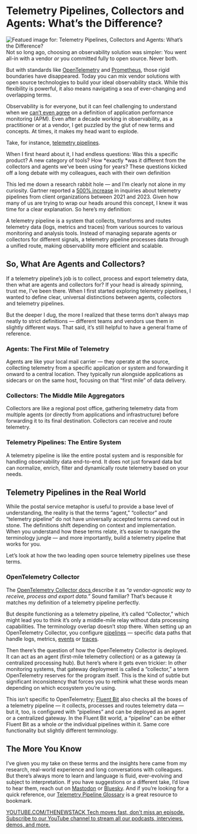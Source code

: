 # Telemetry Pipelines, Collectors and Agents: What’s the Difference?
![Featued image for: Telemetry Pipelines, Collectors and Agents: What’s the Difference?](https://cdn.thenewstack.io/media/2025/02/e8570450-telemetry-pipelines-collectors-agents-1024x576.jpg)
Not so long ago, choosing an observability solution was simpler: You went all-in with a vendor *or* you committed fully to open source. Never both.

But with standards like [OpenTelemetry](https://thenewstack.io/what-is-opentelemetry) and [Prometheus](https://thenewstack.io/know-the-hidden-costs-of-diy-prometheus), those rigid boundaries have disappeared. Today you can mix vendor solutions with open source technologies to build your ideal observability stack. While this flexibility is powerful, it also means navigating a sea of ever-changing and overlapping terms.

Observability is for everyone, but it can feel challenging to understand when we [can’t even agree](https://thenewstack.io/apm-vendors-are-creating-confusion-about-observability-dont-fall-for-it/) on a definition of application performance monitoring (APM). Even after a decade working in observability, as a practitioner or at a vendor, I get puzzled by the glut of new terms and concepts. At times, it makes my head want to explode.

Take, for instance, [telemetry pipelines](https://thenewstack.io/the-case-for-telemetry-pipelines/).

When I first heard about it, I had endless questions: Was this a specific product? A new category of tools? How *exactly *was it different from the collectors and agents we’ve been using for years? These questions kicked off a long debate with my colleagues, each with their own definition

This led me down a research rabbit hole — and I’m clearly not alone in my curiosity. Gartner reported a [500% increase](https://chronosphere.io/learn/what-you-need-in-a-telemetry-pipeline/) in inquiries about telemetry pipelines from client organizations between 2021 and 2023. Given how many of us are trying to wrap our heads around this concept, I knew it was time for a clear explanation. So here’s my definition:

A telemetry pipeline is a system that collects, transforms and routes telemetry data (logs, metrics and traces) from various sources to various monitoring and analysis tools. Instead of managing separate agents or collectors for different signals, a telemetry pipeline processes data through a unified route, making observability more efficient and scalable.

## So, What Are Agents and Collectors?
If a telemetry pipeline’s job is to collect, process and export telemetry data, then what are agents and collectors for? If your head is already spinning, trust me, I’ve been there. When I first started exploring telemetry pipelines, I wanted to define clear, universal distinctions between agents, collectors and telemetry pipelines.

But the deeper I dug, the more I realized that these terms don’t always map neatly to strict definitions — different teams and vendors use them in slightly different ways. That said, it’s still helpful to have a general frame of reference.

### Agents: The First Mile of Telemetry
Agents are like your local mail carrier — they operate at the source, collecting telemetry from a specific application or system and forwarding it onward to a central location. They typically run alongside applications as sidecars or on the same host, focusing on that “first mile” of data delivery.

### Collectors: The Middle Mile Aggregators
Collectors are like a regional post office, gathering telemetry data from multiple agents (or directly from applications and infrastructure) before forwarding it to its final destination. Collectors can receive and route telemetry.

### Telemetry Pipelines: The Entire System
A telemetry pipeline is like the entire postal system and is responsible for handling observability data end-to-end. It does not just forward data but can normalize, enrich, filter and dynamically route telemetry based on your needs.

## Telemetry Pipelines in the Real World
While the postal service metaphor is useful to provide a base level of understanding, the reality is that the terms “agent,” “collector” and “telemetry pipeline” do not have universally accepted terms carved out in stone. The definitions shift depending on context and implementation. When you understand how these terms relate, it’s easier to navigate the terminology jungle — and more importantly, build a telemetry pipeline that works for you.

Let’s look at how the two leading open source telemetry pipelines use these terms.

### OpenTelemetry Collector
The [OpenTelemetry Collector docs ](https://opentelemetry.io/docs/collector/)describe it as *“a vendor-agnostic way to receive, process and export data.”* Sound familiar? That’s because it matches my definition of a telemetry pipeline perfectly.

But despite functioning as a telemetry pipeline, it’s called “Collector,” which might lead you to think it’s only a middle-mile relay without data processing capabilities. The terminology overlap doesn’t stop there. When setting up an OpenTelemetry Collector, you configure [pipelines](https://opentelemetry.io/docs/collector/architecture/#pipelines) — specific data paths that handle logs, metrics, [events](https://thenewstack.io/why-events-are-the-critical-telemetry-type-youre-missing) or [traces](https://thenewstack.io/distributed-tracing-is-failing-how-can-we-save-it/).

Then there’s the question of how the OpenTelemetry Collector is deployed. It can act as an agent (first-mile telemetry collection) or as a gateway (a centralized processing hub). But here’s where it gets even trickier: In other monitoring systems, that gateway deployment is called a “collector,” a term OpenTelemetry reserves for the program itself. This is the kind of subtle but significant inconsistency that forces you to rethink what these words mean depending on which ecosystem you’re using.

This isn’t specific to OpenTelemetry; [Fluent Bit](https://fluentbit.io/) also checks all the boxes of a telemetry pipeline — it collects, processes and routes telemetry data — but it, too, is configured with “pipelines” and can be deployed as an agent or a centralized gateway. In the Fluent Bit world, a “pipeline” can be either Fluent Bit as a whole *or* the individual pipelines within it. Same core functionality but slightly different terminology.

## The More You Know
I’ve given you my take on these terms and the insights here came from my research, real-world experience and long conversations with colleagues. But there’s always more to learn and language is fluid, ever-evolving and subject to interpretation. If you have suggestions or a different take, I’d love to hear them, reach out on [Mastodon](https://hachyderm.io/@paigerduty) or [Bluesky](https://bsky.app/profile/paigerduty.com). And if you’re looking for a quick reference, our [Telemetry Pipeline Glossary](https://docs.chronosphere.io/pipelines/concepts) is a great resource to bookmark.

[
YOUTUBE.COM/THENEWSTACK
Tech moves fast, don't miss an episode. Subscribe to our YouTube
channel to stream all our podcasts, interviews, demos, and more.
](https://youtube.com/thenewstack?sub_confirmation=1)
